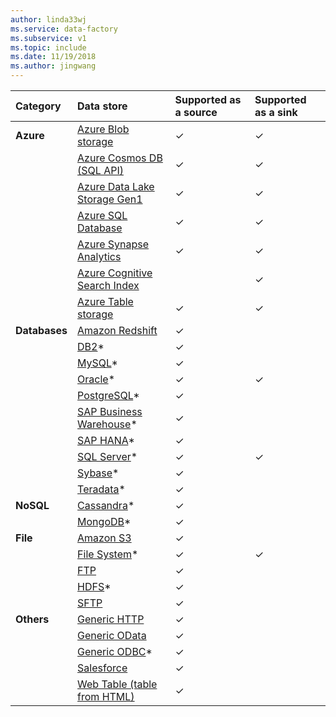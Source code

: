 ```yaml
---
author: linda33wj
ms.service: data-factory
ms.subservice: v1
ms.topic: include
ms.date: 11/19/2018
ms.author: jingwang
---
```

| Category | Data store | Supported as a source | Supported as a sink |
|:--- |:--- |:--- |:--- |
| **Azure** |[Azure Blob storage](../data-factory-azure-blob-connector.md) |✓ |✓ |
| &nbsp; |[Azure Cosmos DB (SQL API)](../data-factory-azure-documentdb-connector.md) |✓ |✓ |
| &nbsp; |[Azure Data Lake Storage Gen1](../data-factory-azure-datalake-connector.md) |✓ |✓ |
| &nbsp; |[Azure SQL Database](../data-factory-azure-sql-connector.md) |✓ |✓ |
| &nbsp; |[Azure Synapse Analytics](../data-factory-azure-sql-data-warehouse-connector.md) |✓ |✓ |
| &nbsp; |[Azure Cognitive Search Index](../data-factory-azure-search-connector.md) | |✓ |
| &nbsp; |[Azure Table storage](../data-factory-azure-table-connector.md) |✓ |✓ |
| **Databases** |[Amazon Redshift](../data-factory-amazon-redshift-connector.md) |✓ | |
| &nbsp; |[DB2](../data-factory-onprem-db2-connector.md)* |✓ | |
| &nbsp; |[MySQL](../data-factory-onprem-mysql-connector.md)* |✓ | |
| &nbsp; |[Oracle](../data-factory-onprem-oracle-connector.md)* |✓ |✓ |
| &nbsp; |[PostgreSQL](../data-factory-onprem-postgresql-connector.md)* |✓ | |
| &nbsp; |[SAP Business Warehouse](../data-factory-sap-business-warehouse-connector.md)* |✓ | |
| &nbsp; |[SAP HANA](../data-factory-sap-hana-connector.md)* |✓ | |
| &nbsp; |[SQL Server](../data-factory-sqlserver-connector.md)* |✓ |✓ |
| &nbsp; |[Sybase](../data-factory-onprem-sybase-connector.md)* |✓ | |
| &nbsp; |[Teradata](../data-factory-onprem-teradata-connector.md)* |✓ | |
| **NoSQL** |[Cassandra](../data-factory-onprem-cassandra-connector.md)* |✓ | |
| &nbsp; |[MongoDB](../data-factory-on-premises-mongodb-connector.md)* |✓ | |
| **File** |[Amazon S3](../data-factory-amazon-simple-storage-service-connector.md) |✓ | |
| &nbsp; |[File System](../data-factory-onprem-file-system-connector.md)* |✓ |✓ |
| &nbsp; |[FTP](../data-factory-ftp-connector.md) |✓ | |
| &nbsp; |[HDFS](../data-factory-hdfs-connector.md)* |✓ | |
| &nbsp; |[SFTP](../data-factory-sftp-connector.md) |✓ | |
| **Others** |[Generic HTTP](../data-factory-http-connector.md) |✓ | |
| &nbsp; |[Generic OData](../data-factory-odata-connector.md) |✓ | |
| &nbsp; |[Generic ODBC](../data-factory-odbc-connector.md)* |✓ | |
| &nbsp; |[Salesforce](../data-factory-salesforce-connector.md) |✓ | |
| &nbsp; |[Web Table (table from HTML)](../data-factory-web-table-connector.md) |✓ | |

